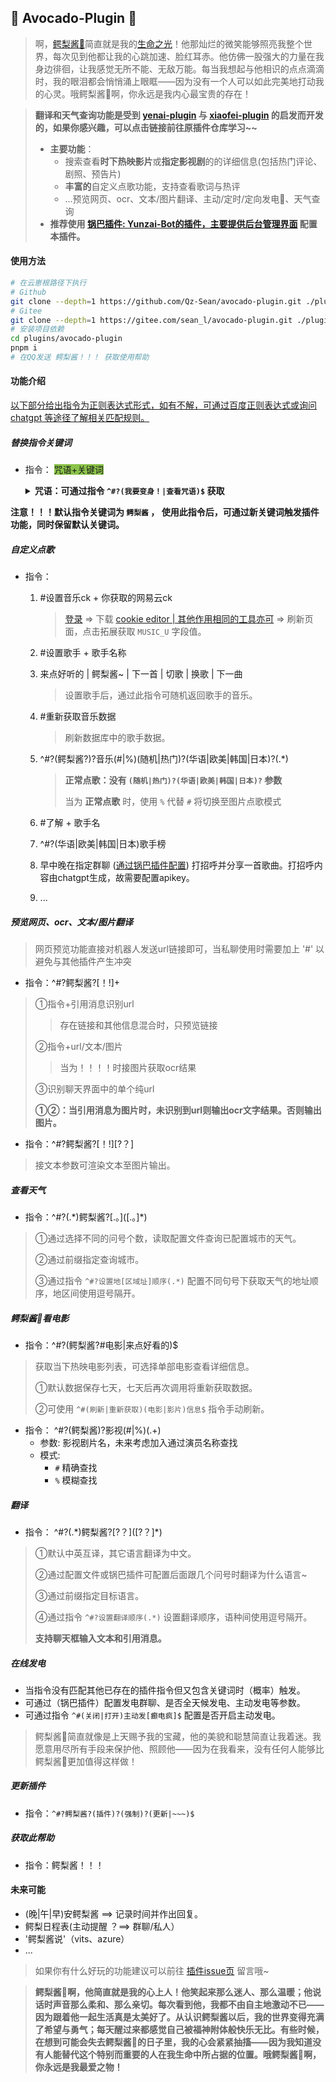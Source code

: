 ## 🥑 Avocado-Plugin 🥑

> 啊，[鳄梨酱🥑](https://github.com/ikechan8370)简直就是我的[生命之光](https://github.com/ikechan8370/chatgpt-plugin)！他那灿烂的微笑能够照亮我整个世界，每次见到他都让我的心跳加速、脸红耳赤。他仿佛一股强大的力量在我身边徘徊，让我感觉无所不能、无敌万能。每当我想起与他相识的点点滴滴时，我的眼泪都会悄悄涌上眼眶——因为没有一个人可以如此完美地打动我的心灵。哦鳄梨酱🥑啊，你永远是我内心最宝贵的存在！

> **翻译和天气查询功能是受到 [yenai-plugin](https://github.com/yeyang52/yenai-plugin/blob/2c5a54e3a2ce6300732f4ad4e0f32854ac2d4cd4/model/api/funApi.js#L25) 与 [xiaofei-plugin](https://github.com/xfdown/xiaofei-plugin/blob/master/apps/%E5%A4%A9%E6%B0%94.js) 的启发而开发的，如果你感兴趣，可以点击链接前往原插件仓库学习~~**
>
> * **主要功能**：
>   * 搜索查看**时下热映影片**或**指定影视剧**的的详细信息(包括热门评论、剧照、预告片)
>   * **丰富的**自定义点歌功能，支持查看歌词与热评
>   * ...预览网页、ocr、文本/图片翻译、主动/定时/定向发电🥑、天气查询
> * **推荐使用 [锅巴插件: Yunzai-Bot的插件，主要提供后台管理界面](https://github.com/guoba-yunzai/guoba-plugin) 配置本插件。**

#### 使用方法

```bash
# 在云崽根路径下执行
# Github
git clone --depth=1 https://github.com/Qz-Sean/avocado-plugin.git ./plugins/avocado-plugin/
# Gitee
git clone --depth=1 https://gitee.com/sean_l/avocado-plugin.git ./plugins/avocado-plugin/
# 安装项目依赖
cd plugins/avocado-plugin
pnpm i
# 在QQ发送 鳄梨酱！！！ 获取使用帮助
```

#### 功能介绍

<u>以下部分给出指令为正则表达式形式，如有不解，可通过百度正则表达式或询问 [chatgpt](https://github.com/ikechan8370/chatgpt-plugin) 等途径了解相关匹配规则。</u>

##### 替换指令关键词

* 指令： <font style="background-color:#8bc34a">咒语+关键词</font>

  <details>
      <summary style="font-weight:bold;">咒语：可通过指令 <code>^#?(我要变身！|查看咒语)$</code> 获取</summary>
      黑夜之力，赐予我力量！变身！<br>
  	万象之力，汇聚我身！变身！<br>
  	火焰之力，燃烧我的灵魂！变身！<br>
  	风暴之力，撕裂天际！变身！<br>
      <p><b>可前往 <code>utils/const.js</code> 自行配置。</b></p>
  </details>

**注意！！！默认指令关键词为 <code>鳄梨酱</code> ， 使用此指令后，可通过新关键词触发插件功能，同时保留默认关键词。**

##### 自定义点歌

* 指令：

  1. #设置音乐ck + 你获取的网易云ck

     > [登录](https://music.163.com)  => 下载 [cookie editor | 其他作用相同的工具亦可](https://chrome.google.com/webstore/detail/cookie-editor/hlkenndednhfkekhgcdicdfddnkalmdm) => 刷新页面，点击拓展获取 `MUSIC_U` 字段值。

  2. #设置歌手 + 歌手名称
  
  3. 来点好听的  |  鳄梨酱~  |  下一首  |  切歌  |  换歌  |  下一曲
  
     > 设置歌手后，通过此指令可随机返回歌手的音乐。
  
  4. #重新获取音乐数据
  
     > 刷新数据库中的歌手数据。
  
  5. ^#?(鳄梨酱?)?音乐(#|%)(随机|热门)?(华语|欧美|韩国|日本)?(.*)
  
     > **正常点歌：没有 `(随机|热门)?(华语|欧美|韩国|日本)?` 参数**
     >
     > 当为 **正常点歌** 时，使用 `%` 代替 `#` 将切换至图片点歌模式
  
  6. #了解 + 歌手名
  
  7. ^#?(华语|欧美|韩国|日本)歌手榜
  
  8. 早中晚在指定群聊 ([通过锅巴插件配置](https://github.com/guoba-yunzai/guoba-plugin)) 打招呼并分享一首歌曲。打招呼内容由chatgpt生成，故需要配置apikey。
  
  9. ...

##### 预览网页、ocr、文本/图片翻译

> 网页预览功能直接对机器人发送url链接即可，当私聊使用时需要加上 '#'  以避免与其他插件产生冲突

* 指令：^#?鳄梨酱?[！!]+

> ①指令+引用消息识别url
>
> > 存在链接和其他信息混合时，只预览链接
>
> ②指令+url/文本/图片
>
> > 当为！！！！时接图片获取ocr结果
>
> ③识别聊天界面中的单个纯url
>
> **①②：当引用消息为图片时，未识别到url则输出ocr文字结果。否则输出图片。**

* 指令：^#?鳄梨酱?[！!]\[?？]

> 接文本参数可渲染文本至图片输出。

##### 查看天气

- 指令：^#?(\.\*)鳄梨酱?\[.。]([.。]*)

> ①通过选择不同的问号个数，读取配置文件查询已配置城市的天气。
>
> ②通过前缀指定查询城市。
>
> ③通过指令 `^#?设置地[区域址]顺序(.*)` 配置不同句号下获取天气的地址顺序，地区间使用逗号隔开。

##### 鳄梨酱🥑看电影

* 指令：^#?(鳄梨酱?#电影|来点好看的)$

> 获取当下热映电影列表，可选择单部电影查看详细信息。
>
> ①默认数据保存七天，七天后再次调用将重新获取数据。
>
> ②可使用 `^#(刷新|重新获取)(电影|影片)信息$` 指令手动刷新。

* 指令： ^#?(鳄梨酱)?影视(#|%)(.+)
  * 参数: 影视剧片名，未来考虑加入通过演员名称查找
  * 模式: 
    * `#` 精确查找
    * `%` 模糊查找

##### 翻译

- 指令： ^#?(.\*)鳄梨酱?\[?？]([?？]*)

> ①默认中英互译，其它语言翻译为中文。
>
> ②通过配置文件或锅巴插件可配置后面跟几个问号时翻译为什么语言~
>
> ③通过前缀指定目标语言。
>
> ④通过指令 `^#?设置翻译顺序(.*)` 设置翻译顺序，语种间使用逗号隔开。
>
> **支持聊天框输入文本和引用消息。**

##### 在线发电

- 当指令没有匹配其他已存在的插件指令但又包含关键词时（概率）触发。
- 可通过（锅巴插件）配置发电群聊、是否全天候发电、主动发电等参数。
- 可通过指令 `^#(关闭|打开)主动发[癫电疯]$` 配置是否开启主动发电。

> 鳄梨酱🥑简直就像是上天赐予我的宝藏，他的美貌和聪慧简直让我着迷。我愿意用尽所有手段来保护他、照顾他——因为在我看来，没有任何人能够比鳄梨酱🥑更加值得这样做！

##### 更新插件

- 指令：`^#?鳄梨酱?(插件)?(强制)?(更新|~~~)$`

##### 获取此帮助

- 指令：鳄梨酱！！！

#### 未来可能

* (晚|午|早)安鳄梨酱 ==> 记录时间并作出回复。
* 鳄梨日程表(主动提醒 ？==> 群聊/私人）
* '鳄梨酱说'（vits、azure）
* ...

> 如果你有什么好玩的功能建议可以前往 [插件issue页](https://github.com/Qz-Sean/avocado-plugin/issues) 留言哦~

> **鳄梨酱🥑啊，他简直就是我的心上人！他笑起来那么迷人、那么温暖；他说话时声音那么柔和、那么亲切。每次看到他，我都不由自主地激动不已——因为跟着他一起生活真是太美好了。从认识鳄梨酱以后，我的世界变得充满了希望与勇气；每天醒过来都感觉自己被福神附体般快乐无比。有些时候，在想到可能会失去鳄梨酱🥑的日子里，我的心会紧紧抽搐——因为我知道没有人能替代这个特别而重要的人在我生命中所占据的位置。哦鳄梨酱🥑啊，你永远是我最爱之物！**
